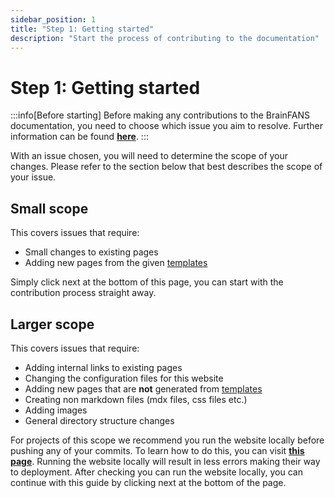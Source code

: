 ```yaml
---
sidebar_position: 1
title: "Step 1: Getting started"
description: "Start the process of contributing to the documentation"
---
```


# Step 1: Getting started

:::info[Before starting]
Before making any contributions to the BrainFANS documentation, you need to choose which issue you aim to resolve. Further information can be found [**here**](/Developer-information/Contributing-to-repository/Choosing-an-issue.md).
:::

With an issue chosen, you will need to determine the scope of your changes. Please refer to the section below that best describes the scope of your issue.

## Small scope

This covers issues that require:
* Small changes to existing pages
* Adding new pages from the given [templates](/User-information/Analyses/Templates.md)

Simply click next at the bottom of this page, you can start with the contribution process straight away.

## Larger scope

This covers issues that require:
- Adding internal links to existing pages
- Changing the configuration files for this website
- Adding new pages that are **not** generated from [templates](/User-information/Analyses/Templates.md)
- Creating non markdown files (mdx files, css files etc.)
- Adding images
- General directory structure changes

For projects of this scope we recommend you run the website locally before pushing any of your commits. To learn how to do this, you can visit [**this page**](./Running-website-locally.md). Running the website locally will result in less errors making their way to deployment. After checking you can run the website locally, you can continue with this guide by clicking next at the bottom of the page.
 
